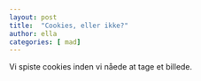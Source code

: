 ```yaml
---
layout: post
title:  "Cookies, eller ikke?"
author: ella
categories: [ mad]
---
```

Vi spiste cookies inden vi nåede at tage et billede. 
